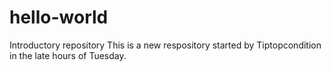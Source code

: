 # hello-world
Introductory repository
This is a new respository started by Tiptopcondition in the late hours of Tuesday.
